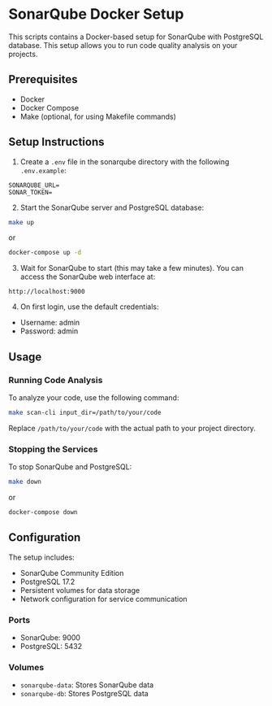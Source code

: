 # SonarQube Docker Setup

This scripts contains a Docker-based setup for SonarQube with PostgreSQL database. This setup allows you to run code quality analysis on your projects.

## Prerequisites

- Docker
- Docker Compose
- Make (optional, for using Makefile commands)

## Setup Instructions

1. Create a `.env` file in the sonarqube directory with the following `.env.example`:
```env
SONARQUBE_URL=
SONAR_TOKEN=
```

2. Start the SonarQube server and PostgreSQL database:
```bash
make up
```
or
```bash
docker-compose up -d
```

3. Wait for SonarQube to start (this may take a few minutes). You can access the SonarQube web interface at:
```
http://localhost:9000
```

4. On first login, use the default credentials:
- Username: admin
- Password: admin

## Usage

### Running Code Analysis

To analyze your code, use the following command:

```bash
make scan-cli input_dir=/path/to/your/code
```

Replace `/path/to/your/code` with the actual path to your project directory.

### Stopping the Services

To stop SonarQube and PostgreSQL:

```bash
make down
```
or
```bash
docker-compose down
```

## Configuration

The setup includes:
- SonarQube Community Edition
- PostgreSQL 17.2
- Persistent volumes for data storage
- Network configuration for service communication

### Ports
- SonarQube: 9000
- PostgreSQL: 5432

### Volumes
- `sonarqube-data`: Stores SonarQube data
- `sonarqube-db`: Stores PostgreSQL data